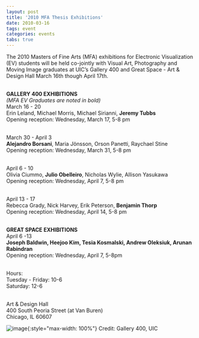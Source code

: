 ```yaml
---
layout: post
title: '2010 MFA Thesis Exhibitions'
date: 2010-03-16
tags: event
categories: events
tabs: true
---
```


The 2010 Masters of Fine Arts (MFA) exhibitions for Electronic Visualization (EV) students will be held co-jointly with Visual Art, Photography and Moving Image graduates at UIC&rsquo;s Gallery 400 and Great Space - Art &amp; Design Hall March 16th though April 17th.<br><br>

<strong>GALLERY 400 EXHIBITIONS</strong><br>
<em>(MFA EV Graduates are noted in bold)</em><br>
March 16 - 20<br> 
Erin Leland, Michael Morris, Michael Sirianni, <strong>Jeremy Tubbs</strong><br> 
Opening reception: Wednesday, March 17, 5-8 pm<br><br>

March 30 - April 3<br>
<strong>Alejandro Borsani</strong>, Maria J&ouml;nsson, Orson Panetti, Raychael Stine<br> 
Opening reception: Wednesday, March 31, 5-8 pm<br><br>

April 6 - 10<br>
Olivia Ciummo, <strong>Julio Obelleiro</strong>, Nicholas Wylie, Allison Yasukawa<br>
Opening reception: Wednesday, April 7, 5-8 pm<br><br>

April 13 - 17<br>
Rebecca Grady, Nick Harvey, Erik Peterson, <strong>Benjamin Thorp</strong><br>
Opening reception: Wednesday, April 14, 5-8 pm<br><br>

<strong>GREAT SPACE EXHIBITIONS</strong><br>
April 6 -13<br>
<strong>Joseph Baldwin, Heejoo Kim, Tesia Kosmalski, Andrew Oleksiuk, Arunan Rabindran</strong><br>
Opening reception: Wednesday, April 7, 5-8pm<br><br>

Hours:<br>
Tuesday - Friday: 10-6<br>
Saturday: 12-6<br><br>

Art &amp; Design Hall<br>
400 South Peoria Street (at Van Buren)<br>
Chicago, IL  60607

![image](https://www.evl.uic.edu/output/originals/gallery400.jpg-srcw.jpg){:style="max-width: 100%"}
Credit: Gallery 400, UIC

